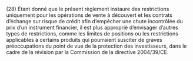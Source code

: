 (28) Étant donné que le présent règlement instaure des restrictions uniquement pour les opérations de vente à découvert et les contrats d’échange sur risque de crédit afin d’empêcher une chute incontrôlée du prix d’un instrument financier, il est plus approprié d’envisager d’autres types de restrictions, comme les limites de positions ou les restrictions applicables à certains produits qui pourraient susciter de graves préoccupations du point de vue de la protection des investisseurs, dans le cadre de la révision par la Commission de la directive 2004/39/CE.